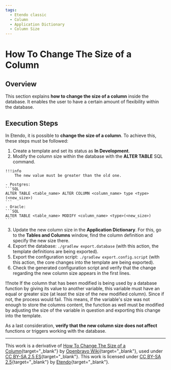 ```yaml
---
tags:
  - Etendo classic
  - Column
  - Application Dictionary
  - Column Size
---
```


# How To Change The Size of a Column

## Overview

This section explains **how to change the size of a column** inside the database. It enables the user to have a certain amount of flexibility within the database.

## Execution Steps

In Etendo, it is possible to **change the size of a column**. To achieve this, these steps must be followed:

  1. Create a template and set its status as **In Development**.
  2. Modify the column size within the database with the **ALTER TABLE** SQL command.

    !!!info
        The new value must be greater than the old one.

    - Postgres:
    ```SQL
    ALTER TABLE <table_name> ALTER COLUMN <column_name> type <type>(<new_size>)
    ```
    - Oracle:
    ```SQL
    ALTER TABLE <table_name> MODIFY <column_name> <type>(<new_size>)
    ```

  3. Update the new column size in the **Application Dictionary**. For this, go to the **Tables and Columns** window, find the column definition and specify the new size there.
  4. Export the database: `./gradlew export.database` (with this action, the template definitions are being exported).
  5. Export the configuration script: `./gradlew export.config.script` (with this action, the core changes into the template are being exported).
  6. Check the generated configuration script and verify that the change regarding the new column size appears in the first lines.

!!!note
    If the column that has been modified is being used by a database function by giving its value to another variable, this variable must have an equal or greater size (at least the size of the new modified column). Since if not, the process would fail. This means, if the variable's size was not enough to store the columns content, the function as well must be modified by adjusting the size of the variable in question and exporting this change into the template.

As a last consideration, **verify that the new column size does not affect** functions or triggers working with the database.

---

This work is a derivative of [How To Change The Size of a Column](https://wiki.openbravo.com/wiki/How_To_Change_The_Size_of_a_Column){target="\_blank"} by [Openbravo Wiki](http://wiki.openbravo.com/wiki/Welcome_to_Openbravo){target="\_blank"}, used under [CC BY-SA 2.5 ES](https://creativecommons.org/licenses/by-sa/2.5/es/){target="\_blank"}. This work is licensed under [CC BY-SA 2.5](https://creativecommons.org/licenses/by-sa/2.5/){target="\_blank"} by [Etendo](https://etendo.software){target="\_blank"}.